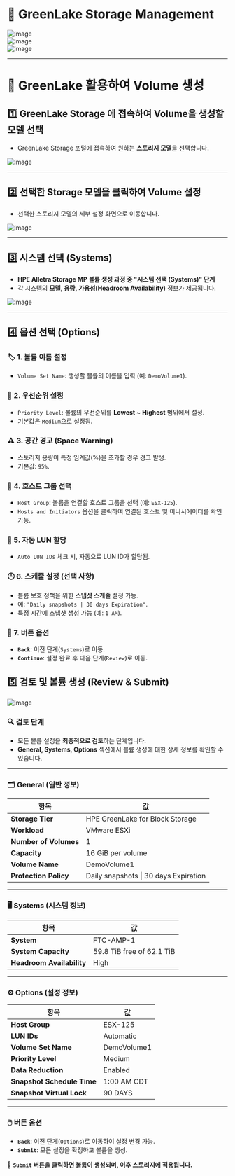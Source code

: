 # 🚀 GreenLake Storage Management

![image](https://github.com/user-attachments/assets/b3bbd0f2-8e85-4076-8d93-d83fae9087e7)  
![image](https://github.com/user-attachments/assets/00af693d-4f15-4c01-855f-4456d56b92da)  
![image](https://github.com/user-attachments/assets/265a3183-0490-4e66-9339-7f672fd8a182)  

---

# 📌 GreenLake 활용하여 Volume 생성

## 1️⃣ GreenLake Storage 에 접속하여 Volume을 생성할 모델 선택
- GreenLake Storage 포털에 접속하여 원하는 **스토리지 모델**을 선택합니다.

![image](https://github.com/user-attachments/assets/41827736-04f0-46d2-bb22-6414336fbd33)

---

## 2️⃣ 선택한 Storage 모델을 클릭하여 Volume 설정
- 선택한 스토리지 모델의 세부 설정 화면으로 이동합니다.

![image](https://github.com/user-attachments/assets/7d64254a-34e1-4c0c-8757-3366a98c76e9)

---

## 3️⃣ 시스템 선택 (Systems)
- **HPE Alletra Storage MP 볼륨 생성 과정 중 "시스템 선택 (Systems)" 단계**
- 각 시스템의 **모델, 용량, 가용성(Headroom Availability)** 정보가 제공됩니다.

![image](https://github.com/user-attachments/assets/d1f915cb-c981-48ac-8f57-1c873059e799)

---

## 4️⃣ 옵션 선택 (Options)
### 🏷️ 1. 볼륨 이름 설정
- `Volume Set Name`: 생성할 볼륨의 이름을 입력 (예: `DemoVolume1`).

### 🔼 2. 우선순위 설정
- `Priority Level`: 볼륨의 우선순위를 **Lowest ~ Highest** 범위에서 설정.
- 기본값은 `Medium`으로 설정됨.

### ⚠️ 3. 공간 경고 (Space Warning)
- 스토리지 용량이 특정 임계값(%)을 초과할 경우 경고 발생.
- 기본값: `95%`.

### 🔗 4. 호스트 그룹 선택
- `Host Group`: 볼륨을 연결할 호스트 그룹을 선택 (예: `ESX-125`).
- `Hosts and Initiators` 옵션을 클릭하여 연결된 호스트 및 이니시에이터를 확인 가능.

### 🔢 5. 자동 LUN 할당
- `Auto LUN IDs` 체크 시, 자동으로 LUN ID가 할당됨.

### 🕒 6. 스케줄 설정 (선택 사항)
- 볼륨 보호 정책을 위한 **스냅샷 스케줄** 설정 가능.
- 예: `"Daily snapshots | 30 days Expiration"`.
- 특정 시간에 스냅샷 생성 가능 (예: `1 AM`).

### 🔘 7. 버튼 옵션
- **`Back`**: 이전 단계(`Systems`)로 이동.
- **`Continue`**: 설정 완료 후 다음 단계(`Review`)로 이동.

## 5️⃣ 검토 및 볼륨 생성 (Review & Submit)

![image](https://github.com/user-attachments/assets/5b8aa0c1-24c9-4b48-a410-eae0ff1416f9)

### 🔍 검토 단계
- 모든 볼륨 설정을 **최종적으로 검토**하는 단계입니다.
- **General, Systems, Options** 섹션에서 볼륨 생성에 대한 상세 정보를 확인할 수 있습니다.

---

### 🗂️ General (일반 정보)
| 항목            | 값 |
|----------------|-----------------------------------------------|
| **Storage Tier** | HPE GreenLake for Block Storage |
| **Workload** | VMware ESXi |
| **Number of Volumes** | 1 |
| **Capacity** | 16 GiB per volume |
| **Volume Name** | DemoVolume1 |
| **Protection Policy** | Daily snapshots \| 30 days Expiration |

---

### 🖥️ Systems (시스템 정보)
| 항목 | 값 |
|------|--------------------------------------|
| **System** | FTC-AMP-1 |
| **System Capacity** | 59.8 TiB free of 62.1 TiB |
| **Headroom Availability** | High |

---

### ⚙️ Options (설정 정보)
| 항목 | 값 |
|------|-------------------------------|
| **Host Group** | ESX-125 |
| **LUN IDs** | Automatic |
| **Volume Set Name** | DemoVolume1 |
| **Priority Level** | Medium |
| **Data Reduction** | Enabled |
| **Snapshot Schedule Time** | 1:00 AM CDT |
| **Snapshot Virtual Lock** | 90 DAYS |

---

### 🖱️ 버튼 옵션
- **`Back`**: 이전 단계(`Options`)로 이동하여 설정 변경 가능.
- **`Submit`**: 모든 설정을 확정하고 볼륨을 생성.

📌 **`Submit` 버튼을 클릭하면 볼륨이 생성되며, 이후 스토리지에 적용됩니다.**
